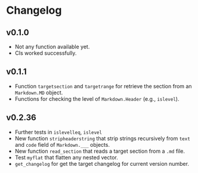 # Changelog

## v0.1.0
- Not any function available yet.
- CIs worked successfully.

## v0.1.1
- Function `targetsection` and `targetrange` for retrieve the section from an `Markdown.MD` object.
- Functions for checking the level of `Markdown.Header` (e.g., `islevel`).


## v0.2.36
- Further tests in `islevelleq`, `islevel` 
- New function `stripheaderstring` that strip strings recursively from `text` and `code` field of `Markdown.___` objects.
- New function `read_section` that reads a target section from a `.md` file.
- Test `myflat` that flatten any nested vector.
- `get_changelog` for get the target changelog for current version number.